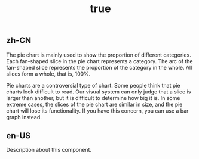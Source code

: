 ﻿---
order: 0
title:
  zh-CN: 基础饼图
  en-US: Pie
---

## zh-CN

The pie chart is mainly used to show the proportion of different categories. Each fan-shaped slice in the pie chart represents a category. The arc of the fan-shaped slice represents the proportion of the category in the whole. All slices form a whole, that is, 100%.

Pie charts are a controversial type of chart. Some people think that pie charts look difficult to read. Our visual system can only judge that a slice is larger than another, but it is difficult to determine how big it is. In some extreme cases, the slices of the pie chart are similar in size, and the pie chart will lose its functionality. If you have this concern, you can use a bar graph instead.
## en-US

Description about this component.
